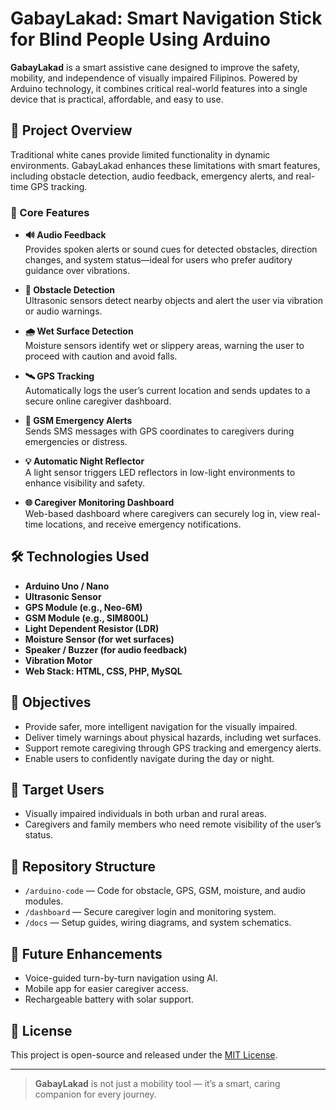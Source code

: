 # GabayLakad: Smart Navigation Stick for Blind People Using Arduino

**GabayLakad** is a smart assistive cane designed to improve the safety, mobility, and independence of visually impaired Filipinos. Powered by Arduino technology, it combines critical real-world features into a single device that is practical, affordable, and easy to use.

## 🚀 Project Overview

Traditional white canes provide limited functionality in dynamic environments. GabayLakad enhances these limitations with smart features, including obstacle detection, audio feedback, emergency alerts, and real-time GPS tracking.

### 🔑 Core Features

- **🔊 Audio Feedback**  
  Provides spoken alerts or sound cues for detected obstacles, direction changes, and system status—ideal for users who prefer auditory guidance over vibrations.

- **🧱 Obstacle Detection**  
  Ultrasonic sensors detect nearby objects and alert the user via vibration or audio warnings.

- **🌧 Wet Surface Detection**  
  Moisture sensors identify wet or slippery areas, warning the user to proceed with caution and avoid falls.

- **🛰️ GPS Tracking**  
  Automatically logs the user’s current location and sends updates to a secure online caregiver dashboard.

- **📱 GSM Emergency Alerts**  
  Sends SMS messages with GPS coordinates to caregivers during emergencies or distress.

- **💡 Automatic Night Reflector**  
  A light sensor triggers LED reflectors in low-light environments to enhance visibility and safety.

- **🌐 Caregiver Monitoring Dashboard**  
  Web-based dashboard where caregivers can securely log in, view real-time locations, and receive emergency notifications.

## 🛠️ Technologies Used

- **Arduino Uno / Nano**
- **Ultrasonic Sensor**
- **GPS Module (e.g., Neo-6M)**
- **GSM Module (e.g., SIM800L)**
- **Light Dependent Resistor (LDR)**
- **Moisture Sensor (for wet surfaces)**
- **Speaker / Buzzer (for audio feedback)**
- **Vibration Motor**
- **Web Stack: HTML, CSS, PHP, MySQL**

## 🎯 Objectives

- Provide safer, more intelligent navigation for the visually impaired.
- Deliver timely warnings about physical hazards, including wet surfaces.
- Support remote caregiving through GPS tracking and emergency alerts.
- Enable users to confidently navigate during the day or night.

## 👥 Target Users

- Visually impaired individuals in both urban and rural areas.
- Caregivers and family members who need remote visibility of the user’s status.

## 📁 Repository Structure

- `/arduino-code` — Code for obstacle, GPS, GSM, moisture, and audio modules.
- `/dashboard` — Secure caregiver login and monitoring system.
- `/docs` — Setup guides, wiring diagrams, and system schematics.

## 🚧 Future Enhancements

- Voice-guided turn-by-turn navigation using AI.
- Mobile app for easier caregiver access.
- Rechargeable battery with solar support.

## 📄 License

This project is open-source and released under the [MIT License](LICENSE).

---

> **GabayLakad** is not just a mobility tool — it’s a smart, caring companion for every journey.
